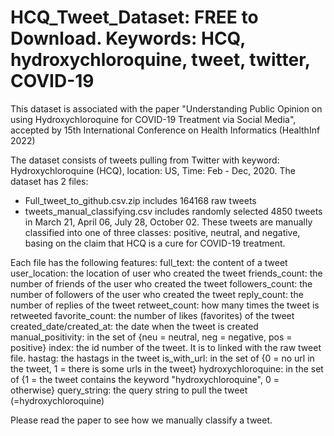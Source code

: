 # HCQ_Tweet_Dataset: FREE to Download. Keywords: HCQ, hydroxychloroquine, tweet, twitter, COVID-19

This dataset is associated with the paper "Understanding Public Opinion on using Hydroxychloroquine for COVID-19 Treatment via Social Media", accepted by 15th International Conference on Health Informatics (HealthInf 2022)

The dataset consists of tweets pulling from Twitter with keyword: Hydroxychloroquine (HCQ), location:  US, Time: Feb - Dec, 2020.
The dataset has 2 files:
+ Full_tweet_to_github.csv.zip includes 164168 raw tweets
+ tweets_manual_classifying.csv includes randomly selected 4850 tweets in March 21, April 06, July 28, October 02. These tweets are manually classified into one of three classes: positive, neutral, and negative, basing on the claim that HCQ is a cure for COVID-19 treatment.

Each file has the following features:
full_text: the content of a tweet
user_location: the location of user who created the tweet
friends_count: the number of friends of the user who created the tweet
followers_count: the number of followers of the user who created the tweet
reply_count: the number of replies of the tweet
retweet_count: how many times the tweet is retweeted
favorite_count: the number of likes (favorites) of the tweet
created_date/created_at: the date when the tweet is created
manual_positivity: in the set of {neu = neutral, neg = negative, pos = positive}
index: the id number of the tweet. It is to linked with the raw tweet file.
hastag: the hastags in the tweet
is_with_url: in the set of {0 = no url in the tweet, 1 = there is some urls in the tweet}
hydroxychloroquine: in the set of {1 = the tweet contains the keyword "hydroxychloroquine", 0 = otherwise}
query_string: the query string to pull the tweet (=hydroxychloroquine)

Please read the paper to see how we manually classify a tweet.

